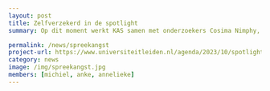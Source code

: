 ```yaml
---
layout: post
title: Zelfverzekerd in de spotlight
summary: Op dit moment werkt KAS samen met onderzoekers Cosima Nimphy, Wilma Wentholt en Bernet Elzinga van de afdeling Klinische Psychologie van de Universiteit Leiden. Tijdens het evenement ‘Zelfverzekerd in de spotlight’ in de BplusC bibliotheek in Leiden spreken de onderzoekers Cosima en Wilma over spanning bij het presenteren en presteren in sociale setting. Deze interactieve presentatie is bedoeld voor kinderen van 8 t/m 13 jaar en hun ouder(s), en zal gaan over de reden dat we bij sociaal presteren spanning ervaren en op welke manier je ermee om kan gaan. Het gratis evenement wordt tweemaal georganiseerd en vindt plaats op woensdag 4 oktober 15:00-16:00 en zaterdag 14 oktober 13:00-14:00 uur in de BplusC bibliotheek aan de Nieuwstraat 4 te Leiden. Klik op de banner om je aan te melden!

permalink: /news/spreekangst
project-url: https://www.universiteitleiden.nl/agenda/2023/10/spotlight
category: news
image: /img/spreekangst.jpg
members: [michiel, anke, annelieke]
---
```

